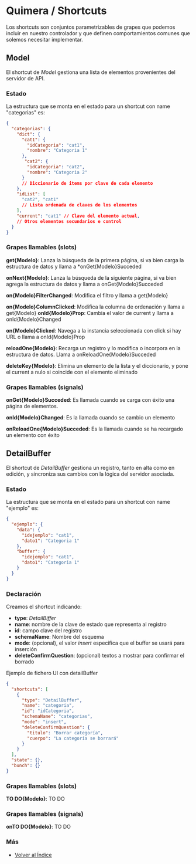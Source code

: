 # Quimera / Shortcuts

Los shortcuts son conjuntos parametrizables de grapes que podemos incluir en nuestro controlador y que definen comportamientos comunes que solemos necesitar implementar.

## Model
El shortcut de *Model* gestiona una lista de elementos provenientes del servidor de API.

### Estado
La estructura que se monta en el estado para un shortcut con name "categorias" es:

```json
{
  "categorias": {
    "dict": {
      "cat1": {
        "idCategoria": "cat1",
        "nombre": "Categoria 1"
      },
       "cat2": {
        "idCategoria": "cat2",
        "nombre": "Categoria 2"
      }
      // Diccionario de items por clave de cada elemento
    },
    "idList": [
      "cat2", "cat1"
      // Lista ordenada de claves de los elementos
    ],
    "current": "cat1" // Clave del elemento actual,
    // Otros elementos secundarios e control
  }
}
```

### Grapes llamables (slots)
**get{Modelo}**: Lanza la búsqueda de la primera página, si va bien carga la estructura de datos y llama a *onGet{Modelo}Succeded

**onNext{Modelo}**: Lanza la búsqueda de la siguiente página, si va bien agrega la estructura de datos y llama a onGet{Modelo}Succeded

**on{Modelo}FilterChanged**: Modifica el filtro y llama a get{Modelo}

**on{Modelo}ColumnClicked**: Modifica la columna de ordenación y llama a get{Modelo}
**onId{Modelo}Prop**: Cambia el valor de current y llama a onId{Modelo}Changed

**on{Modelo}Clicked**: Navega a la instancia seleccionada con click si hay URL o llama a onId{Modelo}Prop

**reloadOne{Modelo}**: Recarga un registro y lo modifica o incorpora en la estructura de datos. Llama a onReloadOne{Modelo}Succeded

**deleteKey{Modelo}**: Elimina un elemento de la lista y el diccionario, y pone el current a nulo si coincide con el elemento eliminado

### Grapes llamables (signals)
**onGet{Modelo}Succeded**: Es llamada cuando se carga con éxito una página de elementos.

**onId{Modelo}Changed**: Es la llamada cuando se cambio un elemento

**onReloadOne{Modelo}Succeded**: Es la llamada cuando se ha recargado un elemento con éxito


## DetailBuffer
El shortcut de *DetailBuffer* gestiona un registro, tanto en alta como en edición, y sincroniza sus cambios con la lógica del servidor asociada.

### Estado
La estructura que se monta en el estado para un shortcut con name "ejemplo" es:

```json
{
  "ejemplo": {
    "data": {
      "idejemplo": "cat1",
      "dato1": "Categoria 1"
    },
    "buffer": {
      "idejemplo": "cat1",
      "dato1": "Categoria 1"
    }
  }
}
```

### Declaración

Creamos el shortcut indicando:
* **type**: *DetailBiffer*
* **name**: nombre de la clave de estado que representa al registro
* **id**: campo clave del registro
* **schemaName**: Nombre del esquema
* **mode**: (opcional), el valor *insert* especifica que el buffer se usará para inserción
* **deleteConfirmQuestion**: (opcional) textos a mostrar para confirmar el borrado

Ejemplo de fichero UI con detailBuffer
```json
{
  "shortcuts": [
    {
      "type": "DetailBuffer",
      "name": "categoria",
      "id": "idCategoria",
      "schemaName": "categorias",
      "mode": "insert",
      "deleteConfirmQuestion": {
        "titulo": "Borrar categoría",
        "cuerpo": "La categoría se borrará"
      }
    }
  ],
  "state": {},
  "bunch": {}
}
```

### Grapes llamables (slots)
**TO DO{Modelo}**: TO DO

### Grapes llamables (signals)
**onTO DO{Modelo}**: TO DO

### Más

  * [Volver al Índice](./index.md)

